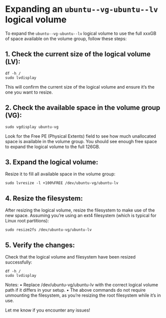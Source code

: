 # Expanding an `ubuntu--vg-ubuntu--lv` logical volume
To expand the `ubuntu--vg-ubuntu--lv` logical volume to use the full xxxGB of space available on the volume group, follow these steps:

## 1. Check the current size of the logical volume (LV):
```
df -h /
sudo lvdisplay
```

This will confirm the current size of the logical volume and ensure it’s the one you want to resize.

## 2. Check the available space in the volume group (VG):
```
sudo vgdisplay ubuntu-vg
```
Look for the Free PE (Physical Extents) field to see how much unallocated space is available in the volume group. You should see enough free space to expand the logical volume to the full 126GB.

## 3. Expand the logical volume:
Resize it to fill all available space in the volume group:
```
sudo lvresize -l +100%FREE /dev/ubuntu-vg/ubuntu-lv
```

## 4. Resize the filesystem:
After resizing the logical volume, resize the filesystem to make use of the new space. Assuming you’re using an ext4 filesystem (which is typical for Linux root partitions):
```
sudo resize2fs /dev/ubuntu-vg/ubuntu-lv
```
## 5. Verify the changes:

Check that the logical volume and filesystem have been resized successfully:
```
df -h /
sudo lvdisplay
```
Notes:
	•	Replace /dev/ubuntu-vg/ubuntu-lv with the correct logical volume path if it differs in your setup.
	•	The above commands do not require unmounting the filesystem, as you’re resizing the root filesystem while it’s in use.

Let me know if you encounter any issues!
